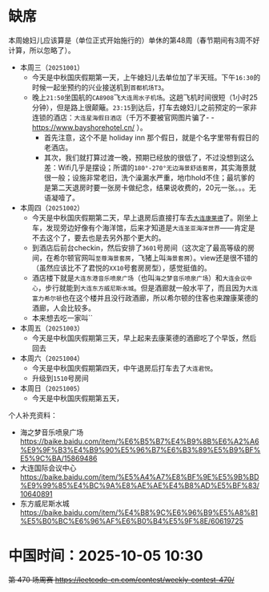 
# 缺席

本周媳妇儿应该算是（单位正式开始施行的）单休的第48周（春节期间有3周不好计算，所以忽略了）。

- 本周三（`20251001`） 
  * 今天是中秋国庆假期第一天，上午媳妇儿去单位加了半天班。下午`16:30`的时候一起坐预约的兴业接送机到`首都机场T3`。
  * 晚上`21:50`坐国航的`CA8908`飞`大连周水子机场`。这趟飞机时间很短（1小时25分钟），但是路上很颠簸。`23:15`到达后，打车去媳妇儿之前预定的一家非连锁的酒店：`大连星海假日酒店`（千万不要被官网图片骗了- - https://www.bayshorehotel.cn/ ）。
    + 首先注意，这个不是 holiday inn 那个假日，就是个名字里带有假日的老酒店。
    + 其次，我们就打算过渡一晚，预期已经放的很低了，不过没想到这么差：Wifi几乎是摆设；所谓的`180°-270°无边海景舒适套房`，其实海景就很一般；设施非常老旧，洗个澡漏水严重，地巾hold不住；最坑爹的是第二天退房时要一张房卡做纪念，结果说收费的，20元一张。。。无语凝噎了。
- 本周四（`20251002`） 
  * 今天是中秋国庆假期第二天，早上退房后直接打车去[`大连康莱德`](https://conrad.com.cn/zh-cn/hotel/Dalian/conrad-dalian-dlczdci/rooms.html)了。刚坐上车，发现旁边好像有个海洋馆，后来才知道是`大连圣亚海洋世界`——肯定是不去这个了，要去也是去另外那个更大的。
  * 到酒店后前台checkin，然后安排了`3601`号房间（这次定了最高等级的房间，在希尔顿官网叫`至尊海景套房`，飞猪上叫`海景套房`）。view还是很不错的（虽然应该比不了君悦的`XX10`号套房房型），感觉挺值的。
  * 酒店楼下就是`大连东港音乐喷泉广场`（也叫`海之梦音乐喷泉广场`）和`大连会议中心`，步行就能到`大连东方威尼斯水城`。但是酒廊就一般水平了，而且因为`大连富力希尔顿`也在这个楼并且没行政酒廊，所以希尔顿的住客也来蹭康莱德的酒廊，人会比较多。
  * 本来想去吃一家叫``
- 本周五（`20251003`） 
  * 今天是中秋国庆假期第三天，早上起来去康莱德的酒廊吃了个早饭，然后回去
- 本周六（`20251004`） 
  * 今天是中秋国庆假期第四天，中午退房后打车去了`大连君悦`。
  * 升级到`1510`号房间
- 本周日（`20251005`） 
  * 今天是中秋国庆假期第五天，

个人补充资料：
- 海之梦音乐喷泉广场 https://baike.baidu.com/item/%E6%B5%B7%E4%B9%8B%E6%A2%A6%E9%9F%B3%E4%B9%90%E5%96%B7%E6%B3%89%E5%B9%BF%E5%9C%BA/15869486
- 大连国际会议中心 https://baike.baidu.com/item/%E5%A4%A7%E8%BF%9E%E5%9B%BD%E9%99%85%E4%BC%9A%E8%AE%AE%E4%B8%AD%E5%BF%83/10640891
- 东方威尼斯水城 https://baike.baidu.com/item/%E4%B8%9C%E6%96%B9%E5%A8%81%E5%B0%BC%E6%96%AF%E6%B0%B4%E5%9F%8E/60619725

# 中国时间：2025-10-05 10:30

~~第 470 场周赛 https://leetcode-cn.com/contest/weekly-contest-470/~~
